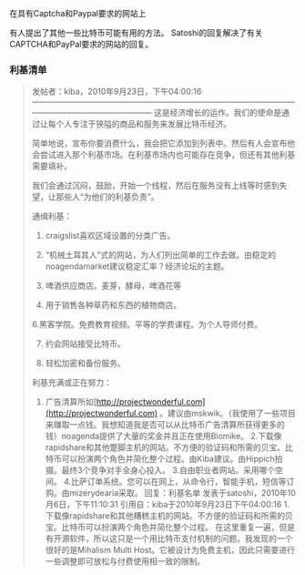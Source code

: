 在具有Captcha和Paypal要求的网站上

有人提出了其他一些比特币可能有用的方法。 Satoshi的回复解决了有关CAPTCHA和PayPal要求的网站的回复。


### 利基清单

> 发帖者：kiba，2010年9月23日，下午04:00:16
> ————————————————————————————————————————————————
> 这是经济增长的运作。我们的使命是通过让每个人专注于狭隘的商品和服务来发展比特币经济。
>
> 简单地说，宣布你要消费什么，我会把它添加到列表中。然后有人会宣布他会尝试进入那个利基市场。在利基市场内也可能存在竞争，但还有其他利基需要填补。
>
> 我们会通过沉闷，鼓励，开始一个线程，然后在服务没有上线等时感到失望，让那些人“为他们的利基负责”。
>
> 通缉利基：
> 
> 1. craigslist喜欢区域设置的分类广告。
>
> 2. “机械土耳其人”式的网站，为人们列出简单的工作去做。由稳定的noagendamarket建议稳定汇率？经济论坛的主题。
>
> 3. 啤酒供应商店。麦芽，酵母，啤酒花等
> 
> 4. 用于销售各种草药和东西的植物商店。
>
> 6.黑客学院。免费教育视频。平等的学费课程。为个人导师付费。
>
> 7. 约会网站接受比特币。
>
> 8. 轻松加密和备份服务。
>
> 利基充满或正在努力：
>
> 1. 广告清算所如[http://projectwonderful.com](http://projectwonderful.com) 。建议由mskwik。（我使用了一些项目来赚取一点钱。我想知道我是否可以从比特币广告清算所获得更多的钱）noagenda提供了大量的奖金并且正在使用Biomike。
2.下载像rapidshare和其他蹩脚主机的网站。不方便的验证码和所需的贝宝。比特币可以扮演两个角色并简化整个过程。由Kiba建议。由Hippich拍摄。最终3个竞争对手全身心投入。
3.自由职业者网站。采用哪个空间。
4.比萨订单系统。您可以在网上，从命令行，智能手机，短信等订购。由mizerydearia采取。
回复：利基名单
发表于satoshi，2010年10月6日，下午11:10:31
引用自：kiba于2010年9月23日下午04:00:16
1.下载像rapidshare和其他糟糕主机的网站。不方便的验证码和所需的贝宝。比特币可以扮演两个角色并简化整个过程。
在这里重复一遍，但是有开源软件，所以这只是一个用比特币支付机制的问题。我发现的一个很好的是Mihalism Multi Host。它被设计为免费主机，因此只需要进行一些调整即可放松与付费使用相一致的限制。






